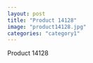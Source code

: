 ```yaml
---
layout: post
title: "Product 14128"
image: "product14128.jpg"
categories: "category1"
---
```

Product 14128
